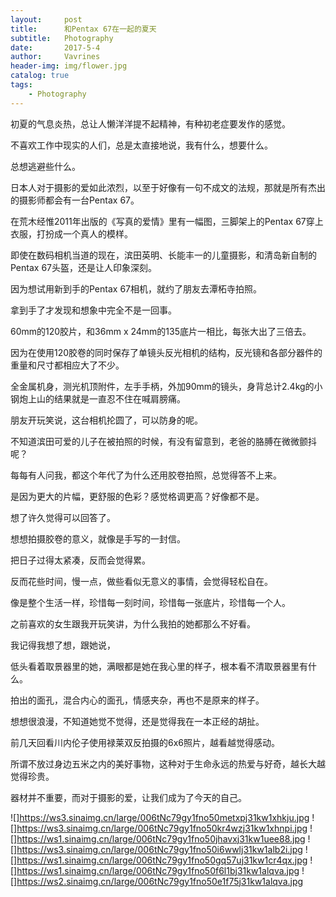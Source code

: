 ```yaml
---
layout:     post
title:      和Pentax 67在一起的夏天
subtitle:   Photography
date:       2017-5-4
author:     Vavrines
header-img: img/flower.jpg
catalog: true
tags:
    - Photography
---
```


初夏的气息炎热，总让人懒洋洋提不起精神，有种初老症要发作的感觉。

不喜欢工作中现实的人们，总是太直接地说，我有什么，想要什么。

总想逃避些什么。

日本人对于摄影的爱如此浓烈，以至于好像有一句不成文的法规，那就是所有杰出的摄影师都会有一台Pentax 67。

在荒木经惟2011年出版的《写真的爱情》里有一幅图，三脚架上的Pentax 67穿上衣服，打扮成一个真人的模样。

即使在数码相机当道的现在，滨田英明、长能丰一的儿童摄影，和清岛新自制的Pentax 67头盔，还是让人印象深刻。

因为想试用新到手的Pentax 67相机，就约了朋友去潭柘寺拍照。

拿到手了才发现和想象中完全不是一回事。

60mm的120胶片，和36mm x 24mm的135底片一相比，每张大出了三倍去。

因为在使用120胶卷的同时保存了单镜头反光相机的结构，反光镜和各部分器件的重量和尺寸都相应大了不少。

全金属机身，测光机顶附件，左手手柄，外加90mm的镜头，身背总计2.4kg的小钢炮上山的结果就是一直忍不住在喊肩膀痛。

朋友开玩笑说，这台相机抡圆了，可以防身的呢。

不知道滨田可爱的儿子在被拍照的时候，有没有留意到，老爸的胳膊在微微颤抖呢？

每每有人问我，都这个年代了为什么还用胶卷拍照，总觉得答不上来。

是因为更大的片幅，更舒服的色彩？感觉格调更高？好像都不是。

想了许久觉得可以回答了。

想想拍摄胶卷的意义，就像是手写的一封信。

把日子过得太紧凑，反而会觉得累。

反而花些时间，慢一点，做些看似无意义的事情，会觉得轻松自在。

像是整个生活一样，珍惜每一刻时间，珍惜每一张底片，珍惜每一个人。

之前喜欢的女生跟我开玩笑讲，为什么我拍的她都那么不好看。

我记得我想了想，跟她说，

低头看着取景器里的她，满眼都是她在我心里的样子，根本看不清取景器里有什么。

拍出的面孔，混合内心的面孔，情感夹杂，再也不是原来的样子。

想想很浪漫，不知道她觉不觉得，还是觉得我在一本正经的胡扯。

前几天回看川内伦子使用禄莱双反拍摄的6x6照片，越看越觉得感动。

所谓不放过身边五米之内的美好事物，这种对于生命永远的热爱与好奇，越长大越觉得珍贵。

器材并不重要，而对于摄影的爱，让我们成为了今天的自己。

![]https://ws3.sinaimg.cn/large/006tNc79gy1fno50metxpj31kw1xhkju.jpg
![]https://ws3.sinaimg.cn/large/006tNc79gy1fno50kr4wzj31kw1xhnpi.jpg
![]https://ws1.sinaimg.cn/large/006tNc79gy1fno50jhavxj31kw1uee88.jpg
![]https://ws3.sinaimg.cn/large/006tNc79gy1fno50i6wwlj31kw1alb2i.jpg
![]https://ws1.sinaimg.cn/large/006tNc79gy1fno50gq57uj31kw1cr4qx.jpg
![]https://ws1.sinaimg.cn/large/006tNc79gy1fno50f6l1bj31kw1alqva.jpg
![]https://ws2.sinaimg.cn/large/006tNc79gy1fno50e1f75j31kw1alqva.jpg

